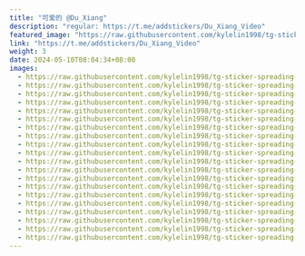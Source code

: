 ```yaml
---
title: "可爱的 @Du_Xiang"
description: "regular: https://t.me/addstickers/Du_Xiang_Video"
featured_image: "https://raw.githubusercontent.com/kylelin1998/tg-sticker-spreading-worldwide-images/main/img/a02fa53f-903d-4a9e-8850-9a7f0612fed9.jpg"
link: "https://t.me/addstickers/Du_Xiang_Video"
weight: 3
date: 2024-05-10T08:04:34+08:00
images:
  - https://raw.githubusercontent.com/kylelin1998/tg-sticker-spreading-worldwide-images/main/img/a02fa53f-903d-4a9e-8850-9a7f0612fed9.jpg
  - https://raw.githubusercontent.com/kylelin1998/tg-sticker-spreading-worldwide-images/main/img/67cdbead-2230-4708-baaa-a23db3a69305.jpg
  - https://raw.githubusercontent.com/kylelin1998/tg-sticker-spreading-worldwide-images/main/img/a350f766-b6ed-4727-b330-a8d47bd9af06.jpg
  - https://raw.githubusercontent.com/kylelin1998/tg-sticker-spreading-worldwide-images/main/img/c07f225a-d56a-4c8c-88dd-1fec1fca6c4a.jpg
  - https://raw.githubusercontent.com/kylelin1998/tg-sticker-spreading-worldwide-images/main/img/a70f9b68-fc94-4ea6-8c10-a0c93f332862.jpg
  - https://raw.githubusercontent.com/kylelin1998/tg-sticker-spreading-worldwide-images/main/img/eff9b8a9-61f9-4000-8833-af55938b8969.jpg
  - https://raw.githubusercontent.com/kylelin1998/tg-sticker-spreading-worldwide-images/main/img/8fbd7f4b-5e58-4265-be06-1de1e5784bde.jpg
  - https://raw.githubusercontent.com/kylelin1998/tg-sticker-spreading-worldwide-images/main/img/e52eb03d-5d2e-4c63-b006-aeb17bad1a33.jpg
  - https://raw.githubusercontent.com/kylelin1998/tg-sticker-spreading-worldwide-images/main/img/3119f925-25f9-423d-98ba-f638b36ded49.jpg
  - https://raw.githubusercontent.com/kylelin1998/tg-sticker-spreading-worldwide-images/main/img/89cfb9de-ce0f-43f3-aee6-82d2be35383d.jpg
  - https://raw.githubusercontent.com/kylelin1998/tg-sticker-spreading-worldwide-images/main/img/a11815c0-b768-4bd8-8b64-a37d9949d374.jpg
  - https://raw.githubusercontent.com/kylelin1998/tg-sticker-spreading-worldwide-images/main/img/496697c6-d99c-4412-bb77-2c8261d5dd93.jpg
  - https://raw.githubusercontent.com/kylelin1998/tg-sticker-spreading-worldwide-images/main/img/27b22767-6788-4d93-a125-56acaa378b60.jpg
  - https://raw.githubusercontent.com/kylelin1998/tg-sticker-spreading-worldwide-images/main/img/224c281f-4dfa-4147-9973-b1fa7720dd02.jpg
  - https://raw.githubusercontent.com/kylelin1998/tg-sticker-spreading-worldwide-images/main/img/7853d66a-8b54-4cc1-ad23-a9fca9f74184.jpg
  - https://raw.githubusercontent.com/kylelin1998/tg-sticker-spreading-worldwide-images/main/img/29f00594-f71b-4d9d-a2b5-7275d8e77f4e.jpg
  - https://raw.githubusercontent.com/kylelin1998/tg-sticker-spreading-worldwide-images/main/img/f3ae68e6-b2c3-4024-a5c1-7b17b43136d8.jpg
  - https://raw.githubusercontent.com/kylelin1998/tg-sticker-spreading-worldwide-images/main/img/4d15b062-51ea-4d45-bec6-c28585c908bf.jpg
  - https://raw.githubusercontent.com/kylelin1998/tg-sticker-spreading-worldwide-images/main/img/b3078573-aac5-430c-89b5-51d97bbaa848.jpg
  - https://raw.githubusercontent.com/kylelin1998/tg-sticker-spreading-worldwide-images/main/img/9b520e5b-c294-4e43-8d2c-edec0069dc51.jpg
---
```

